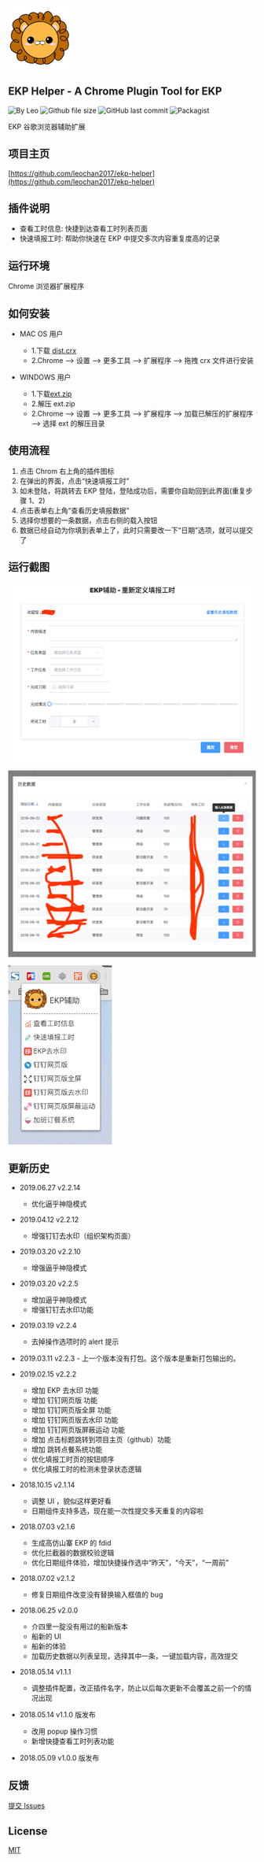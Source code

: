 ![Logo](https://github.com/leochan2017/ekp-helper/blob/master/src/static/icons/icon128.png?raw=true)

## EKP Helper - A Chrome Plugin Tool for EKP

![By Leo](https://img.shields.io/badge/Powered_by-Leo-red.svg?style=flat)
![Github file size](https://img.shields.io/github/size/leochan2017/ekp-helper/dist.crx.svg)
![GitHub last commit](https://img.shields.io/github/last-commit/leochan2017/ekp-helper.svg)
![Packagist](https://img.shields.io/packagist/l/doctrine/orm.svg)

EKP 谷歌浏览器辅助扩展

## 项目主页

[https://github.com/leochan2017/ekp-helper](https://github.com/leochan2017/ekp-helper)

## 插件说明

- 查看工时信息: 快捷到达查看工时列表页面
- 快速填报工时: 帮助你快速在 EKP 中提交多次内容重复度高的记录

## 运行环境

Chrome 浏览器扩展程序

## 如何安装

- MAC OS 用户

  - 1.下载 [dist.crx](https://github.com/leochan2017/ekp-helper/blob/master/dist.crx?raw=true)
  - 2.Chrome --> 设置 --> 更多工具 --> 扩展程序 --> 拖拽 crx 文件进行安装

- WINDOWS 用户
  - 1.下载[ext.zip](https://github.com/leochan2017/ekp-helper/blob/master/ext.zip?raw=true)
  - 2.解压 ext.zip
  - 2.Chrome --> 设置 --> 更多工具 --> 扩展程序 --> 加载已解压的扩展程序 --> 选择 ext 的解压目录

## 使用流程

1. 点击 Chrom 右上角的插件图标
2. 在弹出的界面，点击“快速填报工时”
3. 如未登陆，将跳转去 EKP 登陆，登陆成功后，需要你自助回到此界面(重复步骤 1、2)
4. 点击表单右上角“查看历史填报数据”
5. 选择你想要的一条数据，点击右侧的载入按钮
6. 数据已经自动为你填到表单上了，此时只需要改一下“日期”选项，就可以提交了

## 运行截图

![截图1](https://github.com/leochan2017/ekp-helper/blob/master/assets/screenshot1.png?raw=true)

![截图2](https://github.com/leochan2017/ekp-helper/blob/master/assets/screenshot2.png?raw=true)

![截图3](https://github.com/leochan2017/ekp-helper/blob/master/assets/screenshot3.png?raw=true)

## 更新历史

- 2019.06.27 v2.2.14
  - 优化逼乎神隐模式
- 2019.04.12 v2.2.12
  - 增强钉钉去水印（组织架构页面）
- 2019.03.20 v2.2.10
  - 增强逼乎神隐模式
- 2019.03.20 v2.2.5
  - 增加逼乎神隐模式
  - 增强钉钉去水印功能
- 2019.03.19 v2.2.4
  - 去掉操作选项时的 alert 提示
- 2019.03.11 v2.2.3 - 上一个版本没有打包。这个版本是重新打包输出的。
- 2019.02.15 v2.2.2
  - 增加 EKP 去水印 功能
  - 增加 钉钉网页版 功能
  - 增加 钉钉网页版全屏 功能
  - 增加 钉钉网页版去水印 功能
  - 增加 钉钉网页版屏蔽运动 功能
  - 增加 点击标题跳转到项目主页（github）功能
  - 增加 跳转点餐系统功能
  - 优化填报工时页的按钮顺序
  - 优化填报工时的检测未登录状态逻辑
- 2018.10.15 v2.1.14
  - 调整 UI ，貌似这样更好看
  - 日期组件支持多选，现在能一次性提交多天重复的内容啦
- 2018.07.03 v2.1.6
  - 生成高仿山寨 EKP 的 fdid
  - 优化拦截器的数据校验逻辑
  - 优化日期组件体验，增加快捷操作选中“昨天”，“今天”，“一周前”
- 2018.07.02 v2.1.2
  - 修复日期组件改变没有替换输入框值的 bug
- 2018.06.25 v2.0.0

  - 介四里一腚没有用过的船新版本
  - 船新的 UI
  - 船新的体验
  - 加载历史数据以列表呈现，选择其中一条，一键加载内容，高效提交

- 2018.05.14 v1.1.1

  - 调整插件配置，改正插件名字，防止以后每次更新不会覆盖之前一个的情况出现

- 2018.05.14 v1.1.0 版发布

  - 改用 popup 操作习惯
  - 新增快捷查看工时列表功能

- 2018.05.09 v1.0.0 版发布

## 反馈

[提交 Issues](https://github.com/leochan2017/ekp-helper/issues/new)

## License

[MIT](http://opensource.org/licenses/MIT)
